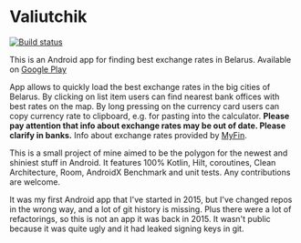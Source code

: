# Valiutchik

[![Build status](https://circleci.com/gh/fobo66/valiutchik-android/tree/main.svg?style=svg&circle-token=821d930ba4138c85d41addb42424f4cd465f96f1)](https://circleci.com/gh/fobo66/valiutchik-android/tree/main)

This is an Android app for finding best exchange rates in Belarus. Available
on [Google Play](https://play.google.com/store/apps/details?id=fobo66.exchangecourcesbelarus)

App allows to quickly load the best exchange rates in the big cities of Belarus. By clicking on list
item users can find nearest bank offices with best rates on the map. By long pressing on the
currency card users can copy currency rate to clipboard, e.g. for pasting into the calculator.
**Please pay attention that info about exchange rates may be out of date. Please clarify in banks.**
Info about exchange rates provided by [MyFin](https://myfin.by).

This is a small project of mine aimed to be the polygon for the newest and shiniest stuff in
Android. It features 100% Kotlin, Hilt, coroutines, Clean Architecture, Room, AndroidX Benchmark and
unit tests. Any contributions are welcome.

It was my first Android app that I've started in 2015, but I've changed repos in the wrong way, and
a lot of git history is missing. Plus there were a lot of refactorings, so this is not an app it was
back in 2015. It wasn't public because it was quite ugly and it had leaked signing keys in git.
